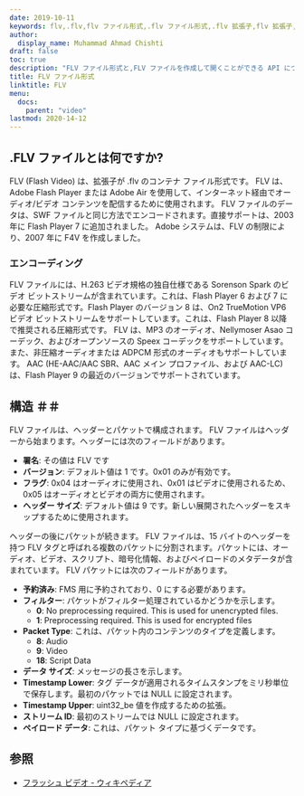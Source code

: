```yaml
---
date: 2019-10-11
keywords: flv,.flv,flv ファイル形式,.flv ファイル形式,.flv 拡張子,flv 拡張子,flv ビデオ形式
author:
  display_name: Muhammad Ahmad Chishti
draft: false
toc: true
description: "FLV ファイル形式と,FLV ファイルを作成して開くことができる API について学びます。"
title: FLV ファイル形式
linktitle: FLV
menu:
  docs:
    parent: "video"
lastmod: 2020-14-12
---
```


## .FLV ファイルとは何ですか? ##

FLV (Flash Video) は、拡張子が .flv のコンテナ ファイル形式です。 FLV は、Adobe Flash Player または Adobe Air を使用して、インターネット経由でオーディオ/ビデオ コンテンツを配信するために使用されます。 FLV ファイルのデータは、SWF ファイルと同じ方法でエンコードされます。直接サポートは、2003 年に Flash Player 7 に追加されました。 Adobe システムは、FLV の制限により、2007 年に F4V を作成しました。

### エンコーディング ###

FLV ファイルには、H.263 ビデオ規格の独自仕様である Sorenson Spark のビデオ ビットストリームが含まれています。これは、Flash Player 6 および 7 に必要な圧縮形式です。Flash Player のバージョン 8 は、On2 TrueMotion VP6 ビデオ ビットストリームをサポートしています。これは、Flash Player 8 以降で推奨される圧縮形式です。 FLV は、MP3 のオーディオ、Nellymoser Asao コーデック、およびオープンソースの Speex コーデックをサポートしています。また、非圧縮オーディオまたは ADPCM 形式のオーディオもサポートしています。 AAC (HE-AAC/AAC SBR、AAC メイン プロファイル、および AAC-LC) は、Flash Player 9 の最近のバージョンでサポートされています。

## 構造 ＃＃

FLV ファイルは、ヘッダーとパケットで構成されます。 FLV ファイルはヘッダーから始まります。ヘッダーには次のフィールドがあります。

- **署名**: その値は FLV です
- **バージョン**: デフォルト値は 1 です。0x01 のみが有効です。
- **フラグ**: 0x04 はオーディオに使用され、0x01 はビデオに使用されるため、0x05 はオーディオとビデオの両方に使用されます。
- **ヘッダー サイズ**: デフォルト値は 9 です。新しい展開されたヘッダーをスキップするために使用されます。

ヘッダーの後にパケットが続きます。 FLV ファイルは、15 バイトのヘッダーを持つ FLV タグと呼ばれる複数のパケットに分割されます。パケットには、オーディオ、ビデオ、スクリプト、暗号化情報、およびペイロードのメタデータが含まれています。 FLV パケットには次のフィールドがあります。

- **予約済み**: FMS 用に予約されており、0 にする必要があります。
- **フィルター**: パケットがフィルター処理されているかどうかを示します。
  - **0**: No preprocessing required. This is used for unencrypted files.
  - **1**: Preprocessing required. This is used for encrypted files
- **Packet Type**: これは、パケット内のコンテンツのタイプを定義します。
  - **8**: Audio
  - **9**: Video
  - **18**: Script Data
- **データ サイズ**: メッセージの長さを示します。
- **Timestamp Lower**: タグ データが適用されるタイムスタンプをミリ秒単位で保存します。最初のパケットでは NULL に設定されます。
- **Timestamp Upper**: uint32_be 値を作成するための拡張。
- **ストリーム ID**: 最初のストリームでは NULL に設定されます。
- **ペイロード データ**: これは、パケット タイプに基づくデータです。

## 参照 ##

- [フラッシュ ビデオ - ウィキペディア](https://en.wikipedia.org/wiki/Flash_Video)

